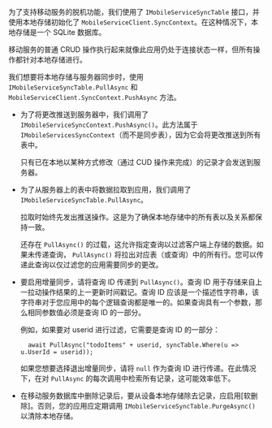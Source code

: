 ﻿为了支持移动服务的脱机功能，我们使用了  `IMobileServiceSyncTable` 接口，并使用本地存储初始化了  `MobileServiceClient.SyncContext`。在这种情况下，本地存储是一个 SQLite 数据库。

移动服务的普通 CRUD 操作执行起来就像此应用仍处于连接状态一样，但所有操作都针对本地存储进行。

我们想要将本地存储与服务器同步时，使用  `IMobileServiceSyncTable.PullAsync` 和  `MobileServiceClient.SyncContext.PushAsync` 方法。

*  为了将更改推送到服务器中，我们调用了  `IMobileServiceSyncContext.PushAsync()`。此方法属于  `IMobileServicesSyncContext`（而不是同步表），因为它会将更改推送到所有表中。

    只有已在本地以某种方式修改（通过 CUD 操作来完成）的记录才会发送到服务器。

* 为了从服务器上的表中将数据拉取到应用，我们调用了  `IMobileServiceSyncTable.PullAsync`。

    拉取时始终先发出推送操作。这是为了确保本地存储中的所有表以及关系都保持一致。

    还存在  `PullAsync()` 的过载，这允许指定查询以过滤客户端上存储的数据。如果未传递查询， `PullAsync()` 将拉出对应表（或查询）中的所有行。您可以传递此查询以仅过滤您的应用需要同步的更改。

* 要启用增量同步，请将查询 ID 传递到  `PullAsync()`。查询 ID 用于存储来自上一拉动操作结果的上一更新时间戳记。查询 ID 应该是一个描述性字符串，该字符串对于您应用中的每个逻辑查询都是唯一的。如果查询具有一个参数，那么相同参数值必须是查询 ID 的一部分。

    例如，如果要对 userid 进行过滤，它需要是查询 ID 的一部分：

        await PullAsync("todoItems" + userid, syncTable.Where(u => u.UserId = userid));

    如果您想要选择退出增量同步，请将  `null` 作为查询 ID 进行传递。在此情况下，在对  `PullAsync` 的每次调用中检索所有记录，这可能效率低下。

* 在移动服务数据库中删除记录后，要从设备本地存储除去记录，应启用[软删除]。否则，您的应用应定期调用  `IMobileServiceSyncTable.PurgeAsync()` 以清除本地存储。
